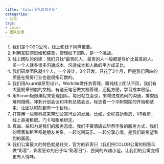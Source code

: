 ```yaml
---
title: 'Color团队自我介绍'
categories: 
- 扯淡
tags: 
- color
- 团队管理
---
```



1. 我们是个O2O公司，线上和线下同样重要。
2. 利用互联网思维和装备，管理线下团队，是一个挑战。 
3. 线上团队的创建：我们只找“最贵的人，最贵的人一般都是性价比最高的人。多一个人就多很多沟通成本，沟通成本和人数的平方成正比。
4. 我们研发团队就4个人，一个设计，3个开发。只花了3个月，但是我们网站的质量在租房行业也是屈指可数的。
4. 我们用Axure做原型设计，Worktile做任务管理。跟纯线上团队不同，我们有大量规章制度的文档，有道云笔记做文档管理，还挺方便，学习成本很低。
5. 用Scrum极限编程来管理团队。每日站立会议，来增进成员间的沟通，排查困难和阻碍。冲刺计划会议和冲刺总结会议，标志着一个冲刺周期的开始和结束，让团队时刻都有一个目标。
5. 打算用一些黑科技来带动公寓行业的发展。比如，全程自助看房，VR看房，线上直接租房。门卡和账单绑定。
6. 真诚、亲和力是我们的服务态度。我们不要酒店式毕恭毕敬的服务方式，我们的管家和租客都是朋友关系，一起吃喝玩乐、一起分享心情，是我们最希望看到的画面。
7. 我们公寓最大的特色就是社交，官方的彩客日（我们把COLOR公寓的租客叫做“彩客”，彩客狂欢的日子叫“彩客日”）、民间的兴趣小组，让我们的公寓变得更有人情味。